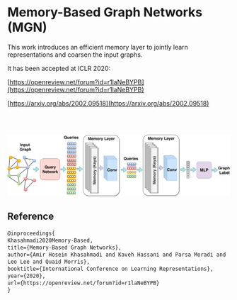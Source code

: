 # Memory-Based Graph Networks (MGN)

This work introduces an efficient memory layer to jointly learn representations and coarsen the input graphs.

It has been accepted at ICLR 2020:

[https://openreview.net/forum?id=r1laNeBYPB](https://openreview.net/forum?id=r1laNeBYPB)

[https://arxiv.org/abs/2002.09518](https://arxiv.org/abs/2002.09518)

<br/>
<br/>


![](img/mgn.png)


## Reference

```
@inproceedings{
Khasahmadi2020Memory-Based,
title={Memory-Based Graph Networks},
author={Amir Hosein Khasahmadi and Kaveh Hassani and Parsa Moradi and Leo Lee and Quaid Morris},
booktitle={International Conference on Learning Representations},
year={2020},
url={https://openreview.net/forum?id=r1laNeBYPB}
}
```
